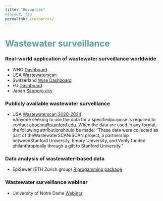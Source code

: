 ```yaml
---
title: "Resources"
#layout: tag
permalink: /resources/
---
```


# <span style="color:#5E9CA0;">Wastewater surveillance</span>
### Real-world application of wastewater surveillance worldwide
- WHO [Dashboard](https://data.who.int/dashboards/covid19/wastewater#:~:text=Monitoring%20the%20concentration%20levels%20of,are%20still%20infectious%20to%20others.)
- USA [Wastewaterscan](https://data.wastewaterscan.org/)  
- Switzerland [Wise Dashboard](https://wise.ethz.ch/)  
- EU [Dashboard](https://arcgis.jrc.ec.europa.eu/portal/apps/dashboards/e296cdf0c0d042e6b60b07a351f2dc5c)  
- Japan [Sapporo city](https://www.city.sapporo.jp.e.ain.hp.transer.com/gesui/surveillance.html)  

### Publicly available wastewater surveillance
- USA [Wastewaterscan,2020-2024](https://pmc.ncbi.nlm.nih.gov/articles/PMC11662017/)  
※Anyone seeking to use the data for a specifiedpurpose is required to contact aboehm@stanford.edu. When the data are used in any format, the following attributionshould be made: “These data were collected as part of theWastewaterSCAN/SCAN project, a partnership betweenStanford University, Emory University, and Verily funded philanthropically through a gift to Stanford University.”

### Data analysis of wastewater-based data
- EpiSewer (ETH Zurich group) [R progamming package](https://github.com/adrian-lison/EpiSewer)

### Wastewater surveillance webinar
- University of Notre Dame [Webinar](https://sites.nd.edu/rcn-wastewater-sarscov2/webinar-series/)




